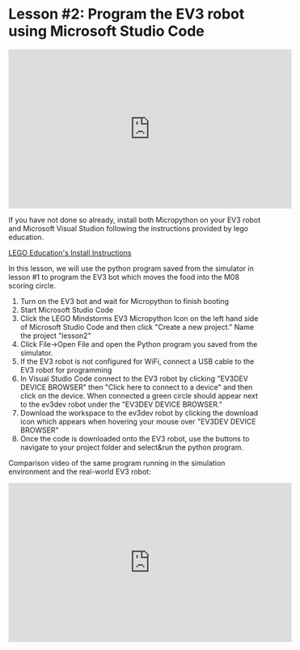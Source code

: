 # Lesson #2: Program the EV3 robot using Microsoft Studio Code
<p align="center">
<iframe width="560" height="315" src="https://www.youtube.com/embed/IdpXzSFk1mw" title="YouTube video player" frameborder="0" allow="accelerometer; autoplay; clipboard-write; encrypted-media; gyroscope; picture-in-picture" allowfullscreen></iframe>
</p>

If you have not done so already, install both Micropython on your EV3 robot and Microsoft Visual Studion following the instructions provided by lego education.

[LEGO Education's Install Instructions](https://education.lego.com/en-us/product-resources/mindstorms-ev3/teacher-resources/python-for-ev3)

In this lesson, we will use the python program saved from the simulator in lesson #1 to program the EV3 bot which moves the food into the M08 scoring circle.

1. Turn on the EV3 bot and wait for Micropython to finish booting
2. Start Microsoft Studio Code
3. Click the LEGO Mindstorms EV3 Micropython Icon on the left hand side of Microsoft Studio Code and then click "Create a new project."  Name the project "lesson2"
4. Click File->Open File and open the Python program you saved from the simulator.
5. If the EV3 robot is not configured for WiFi, connect a USB cable to the EV3 robot for programming
6. In Visual Studio Code connect to the EV3 robot by clicking "EV3DEV DEVICE BROWSER" then "Click here to connect to a device" and then click on the device.  When connected a green circle should appear next to the ev3dev robot under the "EV3DEV DEVICE BROWSER."
7. Download the workspace to the ev3dev robot by clicking the download icon which appears when hovering your mouse over "EV3DEV DEVICE BROWSER"
8. Once the code is downloaded onto the EV3 robot, use the buttons to navigate to your project folder and select&run the python program.

Comparison video of the same program running in the simulation environment and the real-world EV3 robot:

<p align="center">
<iframe width="560" height="315" src="https://www.youtube.com/embed/SjU45OVglmE" title="YouTube video player" frameborder="0" allow="accelerometer; autoplay; clipboard-write; encrypted-media; gyroscope; picture-in-picture" allowfullscreen></iframe>
  </p>

